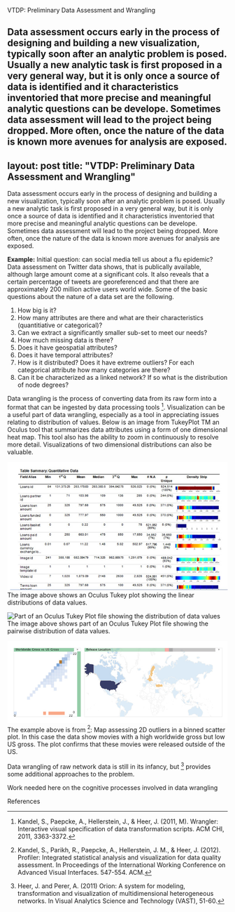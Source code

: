 VTDP: Preliminary Data Assessment and Wrangling 
 
Data assessment occurs early in the process of designing and building a new visualization, typically soon after an analytic problem is posed. Usually a new analytic task is first proposed in a very general way,  but it is only once a source of data is identified and it characteristics inventoried that more precise and meaningful analytic questions can be develope.  Sometimes data assessment will lead to the project being dropped. More often, once the nature of the data is known more avenues for analysis are exposed.
---
layout: post
title: "VTDP: Preliminary Data Assessment and Wrangling"
--- 
 
Data assessment occurs early in the process of designing and building a new visualization, typically soon after an analytic problem is posed. Usually a new analytic task is first proposed in a very general way,  but it is only once a source of data is identified and it characteristics inventoried that more precise and meaningful analytic questions can be develope.  Sometimes data assessment will lead to the project being dropped. More often, once the nature of the data is known more avenues for analysis are exposed.


**Example:** Initial question: can social media tell us about a flu epidemic?  Data assessment on Twitter data shows, that is publically available, although large amount come at a significant cols. It also reveals that a certain percentage of tweets are georeferenced and that there are approximately 200 million active users world wide. 
Some of the basic questions about the nature of a data set are the following. 
1. How big is it? 
2. How many attributes are there and what are their characteristics (quantitiative or categorical)? 
3. Can we extract a significantly smaller sub-set to meet our needs? 
4. How much missing data is there? 
5. Does it have geospatial attributes? 
6. Does it have temporal attributes? 
7. How is it distributed? Does it have extreme outliers? For each categorical attribute how many categories are there? 
8. Can it be characterized as a linked network? If so what is the distribution of node degrees?

Data wrangling is the process of converting data from its raw form into a format that can be ingested by data processing tools [^1]. Visualization can be a useful part of data wrangling, especially as a tool in appreciating issues relating to distribution of values. Below is an image from TukeyPlot TM an Oculus tool that summarizes data attributes using a form of one dimensional heat map. This tool also has the ability to zoom in continuously to resolve more detail. Visualizations of two dimensional distributions can also be valuable. 

![Linear distribution of data values](/images/Oculus_Assess_1.jpg)
The image above shows an Oculus Tukey plot showing the linear distributions of data values.

![Part of an Oculus Tukey Plot file showing the distribution of data values](/image/Oculus_2D.jpg)
The image above shows part of an Oculus Tukey Plot file showing the pairwise distribution of data values. 


![Outliers in data](/images/Kandel.jpg)
The example above is from [^2]: Map assessing 2D outliers in a binned scatter plot.  In this case the data show movies with a high worldwide gross but low US gross. The plot confirms that these movies were released outside of the US.

Data wrangling of raw network data is still in its infancy, but [^3] provides some additional approaches to the problem.

 

Work needed here on the cognitive processes involved in data wrangling 

References 
[^1]: Kandel, S., Paepcke, A., Hellerstein, J., & Heer, J. (2011, M). Wrangler: Interactive visual specification of data transformation scripts. ACM CHI, 2011, 3363-3372. 
[^2]: Kandel, S., Parikh, R., Paepcke, A., Hellerstein, J. M., & Heer, J. (2012). Profiler: Integrated statistical analysis and visualization for data quality assessment. In Proceedings of the International Working Conference on Advanced Visual Interfaces. 547-554. ACM. 
[^3]: Heer, J. and Perer, A. (2011) Orion: A system for modeling, transformation and visualization of multidimensional heterogeneous networks. In Visual Analytics Science and Technology (VAST), 51-60. 
